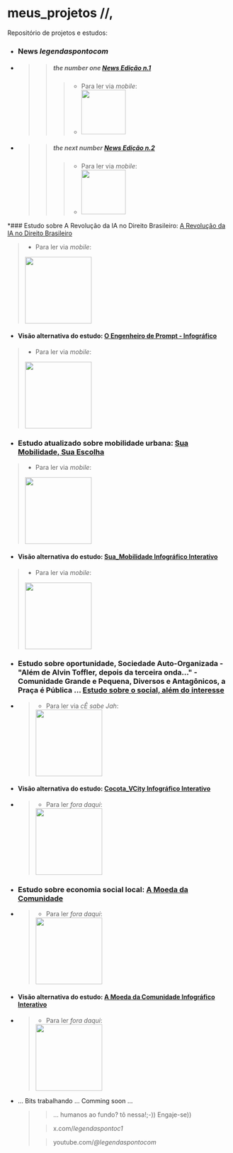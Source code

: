 # meus_projetos //,
Repositório de projetos e estudos:

* ### **News** *legendaspontocom*
  
* > > ##### the number one [News Edição n.1](https://tinyurl.com/n1LGNDSPNTCM)
  > > > * Para ler via *mobile*:
  > > > * <img src="https://cristianobonat.github.io/projetos/n1LGNDSPNTCM-400.png" width="100" height="100"/>

* > > ##### the next number [News Edição n.2](https://tinyurl.com/n2LGNDSPNTCM)
  > > > * Para ler via *mobile*:
  > > > * <img src="https://cristianobonat.github.io/projetos/n2LGNDSPNTCM-400.png" width="100" height="100"/>

*### Estudo sobre A Revolução da IA no Direito Brasileiro: [A Revolução da IA no Direito Brasileiro](https://tinyurl.com/direitoeia)
> * Para ler via *mobile*:
>  
> <img src="https://cristianobonat.github.io/projetos/direitoeia-400.png" width="150" height="150"/>
* #### Visão alternativa do estudo: [O Engenheiro de Prompt - Infográfico](https://tinyurl.com/revosilenc)
> * Para ler via *mobile*:
> 
> <img src="https://cristianobonat.github.io/projetos/revosilenc-400.png" width="150" height="150"/>
* ### Estudo atualizado sobre mobilidade urbana: [Sua Mobilidade, Sua Escolha](https://bit.ly/suamobilidade)
> * Para ler via *mobile*:
>  
> <img src="https://cristianobonat.github.io/projetos/bit.ly_suamobilidade.png" width="150" height="150"/>
* #### Visão alternativa do estudo: [Sua_Mobilidade Infográfico Interativo](https://rebrand.ly/Infomobilidade)
> * Para ler via *mobile*:
> 
>  <img src="https://cristianobonat.github.io/projetos/rebrand.ly.infomobilidade.png" width="150" height="150"/>
* ### Estudo sobre oportunidade, Sociedade Auto-Organizada - "Além de Alvin Toffler, depois da terceira onda..." - Comunidade Grande e Pequena, Diversos e Antagônicos, a Praça é Pública ... [Estudo sobre o social, além do interesse](https://tinyurl.com/cocotavcity)
* > * Para ler via *cÊ sabe Jah*:
  >
  > <img src="https://cristianobonat.github.io/projetos/cocotavcity-400.png" width="150" height="150"/>
* #### Visão alternativa do estudo: [Cocota_VCity Infográfico Interativo](https://tinyurl.com/cocotavcInfo)
* > * Para ler *fora daqui*:
  >
  > <img src="https://cristianobonat.github.io/projetos/cocotavcInfo-400.png" width="150" height="150"/>
* ### Estudo sobre economia social local: [A Moeda da Comunidade](https://tinyurl.com/NewComoeda)
* > * Para ler *fora daqui*:
  >
  > <img src="https://cristianobonat.github.io/projetos/NewComoeda-400.png" width="150" height="150"/>
* #### Visão alternativa do estudo: [A Moeda da Comunidade Infográfico Interativo](https://tinyurl.com/NewMoeCoIn)
* > * Para ler *fora daqui*:
  >
  > <img src="https://cristianobonat.github.io/projetos/NewMoeCoIn-400.png" width="150" height="150"/>

* ... Bits trabalhando ... Comming soon ...
  >
  > > ... humanos ao fundo? tô nessa!;-)) Engaje-se))
  >
  > > x.com/*legendaspontoc1*
  >
  > > youtube.com/*@legendaspontocom*
